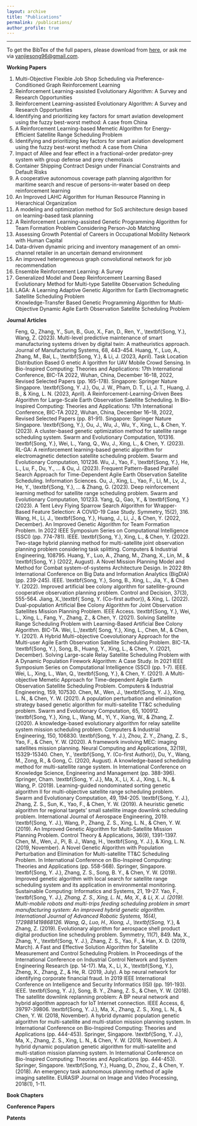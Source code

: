 ```yaml
---
layout: archive
title: "Publications"
permalink: /publications/
author_profile: true
---
```


---
To get the BibTex of the full papers, please download from [here](https://github.com/yanjiesong/yanjiesong.github.io/blob/master/files/mybib.bib), or ask me via yanjiesong96@gmail.com.

**Working Papers**
<ol>

<li>Multi-Objective Flexible Job Shop Scheduling via Preference-Conditioned Graph Reinforcement Learning </li>
<li>Reinforcement Learning-assisted Evolutionary Algorithm: A Survey and Research Opportunities 	</li>
<li>Reinforcement Learning-assisted Evolutionary Algorithm: A Survey and Research Opportunities </li>
<li>Identifying and prioritizing key factors for smart aviation development using the fuzzy best-worst method: A case from China </li>
<li>A Reinforcement Learning-based Memetic Algorithm for Energy-Efficient Satellite Range Scheduling Problem </li>
<li>Identifying and prioritizing key factors for smart aviation development using the fuzzy best-worst method: A case from China </li>
<li>Impact of Allee and fear effect in a fractional-order predator-prey system with group defense and prey chemotaxis </li>
<li>Container Shipping Contract Design under Financial Constraints and Default Risks </li>
<li>A cooperative autonomous coverage path planning algorithm for maritime search and rescue of persons-in-water based on deep reinforcement learning </li>
<li>An Improved LAHC Algorithm for Human Resource Planning in Hierarchical Organization </li>
<li>A modeling and optimization method for SoS architecture design based on learning-based task planning </li>
<li>A Reinforcement Learning-assisted Genetic Programming Algorithm for Team Formation Problem Considering Person-Job Matching </li>
<li>Assessing Growth Potential of Careers in Occupational Mobility Network with Human Capital </li>
<li>Data-driven dynamic pricing and inventory management of an omni-channel retailer in an uncertain demand environment </li>
<li>An improved heterogeneous graph convolutional network for job recommendation </li>
<li>Ensemble Reinforcement Learning: A Survey </li>
<li>Generalized Model and Deep Reinforcement Learning Based Evolutionary Method for Multi-type Satellite Observation Scheduling </li>
<li>LAGA: A Learning Adaptive Genetic Algorithm for Earth Electromagnetic Satellite Scheduling Problem </li>
Knowledge-Transfer Based Genetic Programming Algorithm for Multi-Objective Dynamic Agile Earth Observation Satellite Scheduling Problem </li>



</ol>

**Journal Articles**
<ol>

Feng, Q., Zhang, Y., Sun, B., Guo, X., Fan, D., Ren, Y., \textbf{Song, Y.}, Wang, Z. (2023). Multi-level predictive maintenance of smart manufacturing systems driven by digital twin: A matheuristics approach. Journal of Manufacturing Systems, 68, 443-454.
Huang, Y., Luo, A., Zhang, M., Bai, L., \textbf{Song, Y.}, \& Li, J. (2023, April). Task Location Distribution Based G enetic A lgorithm for UAV Mobile Crowd Sensing. In Bio-Inspired Computing: Theories and Applications: 17th International Conference, BIC-TA 2022, Wuhan, China, December 16–18, 2022, Revised Selected Papers (pp. 165-178). Singapore: Springer Nature Singapore.
\textbf{Song, Y. J.}, Ou, J. W., Pham, D. T., Li, J. T., Huang, J. B., \& Xing, L. N. (2023, April). A Reinforcement-Learning-Driven Bees Algorithm for Large-Scale Earth Observation Satellite Scheduling. In Bio-Inspired Computing: Theories and Applications: 17th International Conference, BIC-TA 2022, Wuhan, China, December 16–18, 2022, Revised Selected Papers (pp. 81-91). Singapore: Springer Nature Singapore.
\textbf{Song, Y.}, Ou, J., Wu, J., Wu, Y., Xing, L., \& Chen, Y. (2023). A cluster-based genetic optimization method for satellite range scheduling system. Swarm and Evolutionary Computation, 101316.
\textbf{Song, Y.}, Wei, L., Yang, Q., Wu, J., Xing, L., \& Chen, Y. (2023). RL-GA: A reinforcement learning-based genetic algorithm for electromagnetic detection satellite scheduling problem. Swarm and Evolutionary Computation, 101236.
Wu, J., Yao, F., \textbf{Song, Y.}, He, L., Lu, F., Du, Y., ... \& Ou, J. (2023). Frequent Pattern-Based Parallel Search Approach for Time-Dependent Agile Earth Observation Satellite Scheduling. Information Sciences.
Ou, J., Xing, L., Yao, F., Li, M., Lv, J., He, Y., \textbf{Song, Y.}, ... \& Zhang, G. (2023). Deep reinforcement learning method for satellite range scheduling problem. Swarm and Evolutionary Computation, 101233.
Yang, Q., Gao, Y., \& \textbf{Song, Y.} (2023). A Tent Lévy Flying Sparrow Search Algorithm for Wrapper-Based Feature Selection: A COVID-19 Case Study. Symmetry, 15(2), 316.
Wang, H., Li, J., \textbf{Song, Y.}, Huang, J., Li, J., \& Chen, Y. (2022, December). An Improved Genetic Algorithm for Team Formation Problem. In 2022 IEEE Symposium Series on Computational Intelligence (SSCI) (pp. 774-781). IEEE.
\textbf{Song, Y.}, Xing, L., \& Chen, Y. (2022). Two-stage hybrid planning method for multi-satellite joint observation planning problem considering task splitting. Computers \& Industrial Engineering, 108795.
Huang, Y., Luo, A., Zhang, M., Zhang, X., Lin, M., \& \textbf{Song, Y.} (2022, August). A Novel Mission Planning Model and Method for Combat system-of-systems Architecture Design. In 2022 8th International Conference on Big Data and Information Analytics (BigDIA) (pp. 239-245). IEEE.
\textbf{Song, Y.}, Song, B., Xing, L., Jia, Y., \& Chen Y. (2022). Improved artificial bee colony algorithm for satellite-ground cooperative observation planning problem. Control and Decision, 37(3), 555-564.
Jiang, X.,\textbf{ Song, Y. (Co-first author)}, \& Xing, L. (2022). Dual-population Artificial Bee Colony Algorithm for Joint Observation Satellites Mission Planning Problem. IEEE Access.
\textbf{Song, Y.}, Wei, L., Xing, L., Fang, Y., Zhang, Z., \& Chen, Y. (2021). Solving Satellite Range Scheduling Problem with Learning-Based Artificial Bee Colony Algorithm. BIC-TA.
Wei, L.,\textbf{ Song, Y.}, Xing, L., Chen, M., \& Chen, Y. (2021). A Hybrid Multi-objective Coevolutionary Approach for the Multi-user Agile Earth Observation Satellite Scheduling Problem. BIC-TA.
\textbf{Song, Y.}, Song, B., Huang, Y., Xing, L., \& Chen, Y. (2021, December). Solving Large-scale Relay Satellite Scheduling Problem with A Dynamic Population Firework Algorithm: A Case Study. In 2021 IEEE Symposium Series on Computational Intelligence (SSCI) (pp. 1-7). IEEE.
Wei, L., Xing, L., Wan, Q., \textbf{Song, Y.}, \& Chen, Y. (2021). A Multi-objective Memetic Approach for Time-dependent Agile Earth Observation Satellite Scheduling Problem. Computers \& Industrial Engineering, 159, 107530.
Chen, M., Wen, J., \textbf{Song, Y. J.}, Xing, L. N., \& Chen, Y. W. (2021). A population perturbation and elimination strategy based genetic algorithm for multi-satellite TT\&C scheduling problem. Swarm and Evolutionary Computation, 65, 100912.
\textbf{Song, Y.}, Xing, L., Wang, M., Yi, Y., Xiang, W., \& Zhang, Z. (2020). A knowledge-based evolutionary algorithm for relay satellite system mission scheduling problem. Computers \& Industrial Engineering, 150, 106830.
\textbf{Song, Y. J.}, Zhou, Z. Y., Zhang, Z. S., Yao, F., \& Chen, Y. W. (2020). A framework involving MEC: imaging satellites mission planning. Neural Computing and Applications, 32(19), 15329-15340.
Chen, Y., \textbf{Song, Y. (Co-first Author)}, Du, Y., Wang, M., Zong, R., \& Gong, C. (2020, August). A knowledge-based scheduling method for multi-satellite range system. In International Conference on Knowledge Science, Engineering and Management (pp. 388-396). Springer, Cham.
\textbf{Song, Y. J.}, Ma, X., Li, X. J., Xing, L. N., \& Wang, P. (2019). Learning-guided nondominated sorting genetic algorithm II for multi-objective satellite range scheduling problem. Swarm and Evolutionary Computation, 49, 194-205. 
\textbf{Song, Y. J.}, Zhang, Z. S., Sun, K., Yao, F., \& Chen, Y. W. (2019). A heuristic genetic algorithm for regional targets’ small satellite image downlink scheduling problem. International Journal of Aerospace Engineering, 2019.
\textbf{Song, Y. J.}, Wang, P., Zhang, Z. S., Xing, L. N., \& Chen, Y. W. (2019). An Improved Genetic Algorithm for Multi-Satellite Mission Planning Problem. Control Theory \& Applications, 36(9), 1391-1397.
Chen, M., Wen, J., Pi, B. J., Wang, H., \textbf{Song, Y. J.}, \& Xing, L. N. (2019, November). A Novel Genetic Algorithm with Population Perturbation and Elimination for Multi-satellite TT\&C Scheduling Problem. In International Conference on Bio-Inspired Computing: Theories and Applications (pp. 558-568). Springer, Singapore.
\textbf{Song, Y. J.}, Zhang, Z. S., Song, B. Y., \& Chen, Y. W. (2019). Improved genetic algorithm with local search for satellite range scheduling system and its application in environmental monitoring. Sustainable Computing: Informatics and Systems, 21, 19-27.
Yao, F., \textbf{Song, Y. J.*}, Zhang, Z. S., Xing, L. N., Ma, X., \& Li, X. J. (2019). Multi-mobile robots and multi-trips feeding scheduling problem in smart manufacturing system: An improved hybrid genetic algorithm. International Journal of Advanced Robotic Systems, 16(4), 1729881419868126.
Wang, Q., Luo, H., Xiong, J., \textbf{Song, Y.*}, \& Zhang, Z. (2019). Evolutionary algorithm for aerospace shell product digital production line scheduling problem. Symmetry, 11(7), 849.
Ma, X., Zhang, Y., \textbf{Song, Y. J.}, Zhang, Z. S., Yao, F., \& Han, X. D. (2019, March). A Fast and Effective Solution Algorithm for Satellite Measurement and Control Scheduling Problem. In Proceedings of the International Conference on Industrial Control Network and System Engineering Research (pp. 14-17).
Ma, X., Li, X., \textbf{Song, Y.}, Zheng, X., Zhang, Z., \& He, R. (2019, July). A bp neural network for identifying corporate financial fraud. In 2019 IEEE International Conference on Intelligence and Security Informatics (ISI) (pp. 191-193). IEEE.
\textbf{Song, Y. J.}, Song, B. Y., Zhang, Z. S., \& Chen, Y. W. (2018). The satellite downlink replanning problem: A BP neural network and hybrid algorithm approach for IoT Internet connection. IEEE Access, 6, 39797-39806.
\textbf{Song, Y. J.}, Ma, X., Zhang, Z. S., Xing, L. N., \& Chen, Y. W. (2018, November). A hybrid dynamic population genetic algorithm for multi-satellite and multi-station mission planning system. In International Conference on Bio-Inspired Computing: Theories and Applications (pp. 444-453). Springer, Singapore.
\textbf{Song, Y. J.}, Ma, X., Zhang, Z. S., Xing, L. N., \& Chen, Y. W. (2018, November). A hybrid dynamic population genetic algorithm for multi-satellite and multi-station mission planning system. In International Conference on Bio-Inspired Computing: Theories and Applications (pp. 444-453). Springer, Singapore.
\textbf{Song, Y.}, Huang, D., Zhou, Z., \& Chen, Y. (2018). An emergency task autonomous planning method of agile imaging satellite. EURASIP Journal on Image and Video Processing, 2018(1), 1-11.

</ol>


**Book Chapters**
<ol>

</ol>

**Conference Papers**
<ol>
  
</ol>

**Patents**

<ol>
  
</ol>


</ol>
